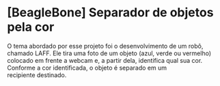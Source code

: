 # [BeagleBone] Separador de objetos pela cor
O tema abordado por esse projeto foi o desenvolvimento de um robô, chamado LAFF.
Ele tira uma foto de um objeto (azul, verde ou vermelho) colocado em frente a webcam e, a
partir dela, identifica qual sua cor. Conforme a cor identificada, o objeto é separado em um
recipiente destinado.
